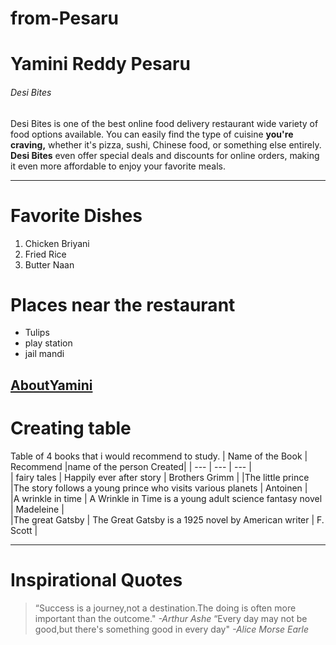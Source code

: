 # from-Pesaru
# Yamini Reddy Pesaru
###### Desi Bites
Desi Bites is one of the best online food delivery restaurant wide variety of food options available. You can easily find the type of cuisine **you're craving,** whether it's pizza, sushi, Chinese food, or something else entirely. **Desi Bites** even offer special deals and discounts for online orders, making it even more affordable to enjoy your favorite meals.

---

# Favorite Dishes
<ol>
<li>Chicken Briyani</li>
<li>Fried Rice</li>
<li>Butter Naan</li>
</ol>

# Places near the restaurant

<ul>
<li>Tulips</li>
<li>play station</li>
<li>jail mandi</li>
</ul>

[AboutYamini](MyMedia.md)
---
# Creating table
Table of 4 books that i would recommend to study.
| Name of the Book | Recommend     |name of the person Created|
| --- | --- | --- |        
| fairy tales   | Happily ever after story | Brothers Grimm | 
|The little prince |The story follows a young prince who visits various planets | Antoinen |          
|A wrinkle in time | A Wrinkle in Time is a young adult science fantasy novel | Madeleine |     
|The great Gatsby | The Great Gatsby is a 1925 novel by American writer | F. Scott |

_ _ _
# Inspirational Quotes
> “Success is a journey,not a destination.The doing is often more important than the outcome." *-Arthur Ashe*
> “Every day may not be good,but there's something good in every day" *-Alice Morse Earle*

     
